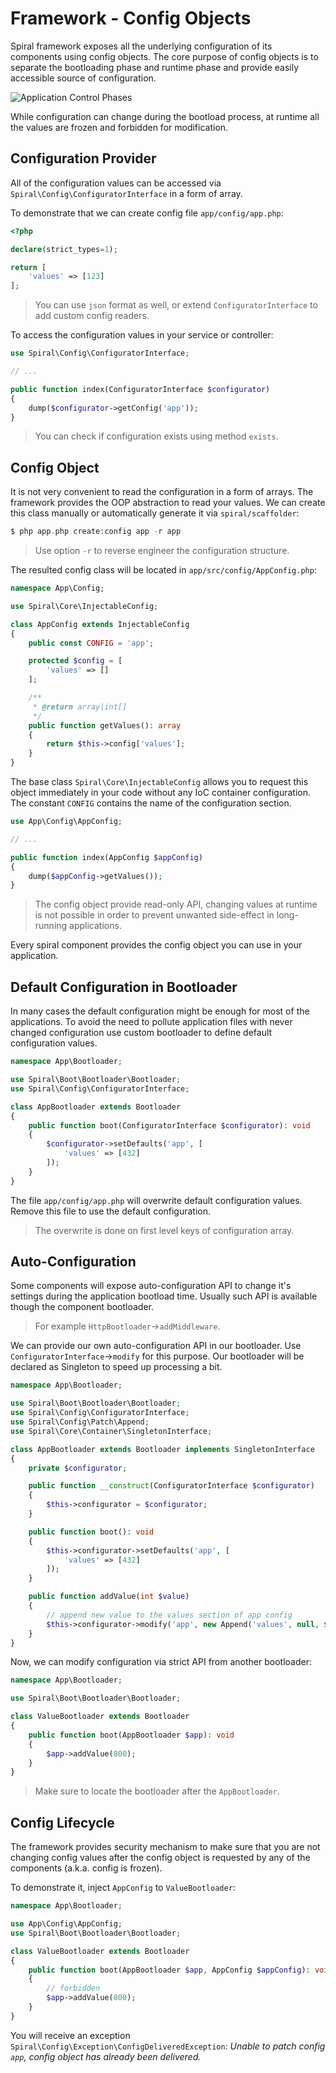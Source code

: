 # Framework - Config Objects
Spiral framework exposes all the underlying configuration of its components using config objects. The core purpose of config
objects is to separate the bootloading phase and runtime phase and provide easily accessible source of configuration.

![Application Control Phases](https://user-images.githubusercontent.com/796136/64906478-e213ff80-d6ef-11e9-839e-95bac78ef147.png)

While configuration can change during the bootload process, at runtime all the values are frozen and forbidden for modification.

## Configuration Provider
All of the configuration values can be accessed via `Spiral\Config\ConfiguratorInterface` in a form of array.

To demonstrate that we can create config file `app/config/app.php`:

```php
<?php

declare(strict_types=1);

return [
    'values' => [123]
];
```

> You can use `json` format as well, or extend `ConfiguratorInterface` to add custom config readers.

To access the configuration values in your service or controller:

```php
use Spiral\Config\ConfiguratorInterface;

// ...

public function index(ConfiguratorInterface $configurator)
{
    dump($configurator->getConfig('app'));
}
```

> You can check if configuration exists using method `exists`. 

## Config Object
It is not very convenient to read the configuration in a form of arrays. The framework provides the OOP abstraction to 
read your values. We can create this class manually or automatically generate it via `spiral/scaffolder`:

```php
$ php app.php create:config app -r app
``` 

> Use option `-r` to reverse engineer the configuration structure.

The resulted config class will be located in `app/src/config/AppConfig.php`:

```php
namespace App\Config;

use Spiral\Core\InjectableConfig;

class AppConfig extends InjectableConfig
{
    public const CONFIG = 'app';

    protected $config = [
        'values' => []
    ];

    /**
     * @return array|int[]
     */
    public function getValues(): array
    {
        return $this->config['values'];
    }
}
``` 

The base class `Spiral\Core\InjectableConfig` allows you to request this object immediately in your code without any
IoC container configuration. The constant `CONFIG` contains the name of the configuration section.

```php
use App\Config\AppConfig;

// ...

public function index(AppConfig $appConfig)
{
    dump($appConfig->getValues());
}
```

> The config object provide read-only API, changing values at runtime is not possible in order to prevent unwanted side-effect
in long-running applications.

Every spiral component provides the config object you can use in your application.

## Default Configuration in Bootloader
In many cases the default configuration might be enough for most of the applications. To avoid the need to pollute application
files with never changed configuration use custom bootloader to define default configuration values.

```php
namespace App\Bootloader;

use Spiral\Boot\Bootloader\Bootloader;
use Spiral\Config\ConfiguratorInterface;

class AppBootloader extends Bootloader
{
    public function boot(ConfiguratorInterface $configurator): void
    {
        $configurator->setDefaults('app', [
            'values' => [432]
        ]);
    }
}
```

The file `app/config/app.php` will overwrite default configuration values. Remove this file to use the default configuration.

> The overwrite is done on first level keys of configuration array.

## Auto-Configuration
Some components will expose auto-configuration API to change it's settings during the application bootload time. Usually 
such API is available though the component bootloader. 

> For example `HttpBootloader`->`addMiddleware`.

We can provide our own auto-configuration API in our bootloader. Use `ConfiguratorInterface`->`modify` for this purpose.
Our bootloader will be declared as Singleton to speed up processing a bit. 

```php
namespace App\Bootloader;

use Spiral\Boot\Bootloader\Bootloader;
use Spiral\Config\ConfiguratorInterface;
use Spiral\Config\Patch\Append;
use Spiral\Core\Container\SingletonInterface;

class AppBootloader extends Bootloader implements SingletonInterface
{
    private $configurator;

    public function __construct(ConfiguratorInterface $configurator)
    {
        $this->configurator = $configurator;
    }

    public function boot(): void
    {
        $this->configurator->setDefaults('app', [
            'values' => [432]
        ]);
    }

    public function addValue(int $value)
    {
        // append new value to the values section of app config
        $this->configurator->modify('app', new Append('values', null, $value));
    }
}
```

Now, we can modify configuration via strict API from another bootloader:

```php
namespace App\Bootloader;

use Spiral\Boot\Bootloader\Bootloader;

class ValueBootloader extends Bootloader
{
    public function boot(AppBootloader $app): void
    {
        $app->addValue(800);
    }
}
```

> Make sure to locate the bootloader after the `AppBootloader`.

## Config Lifecycle
The framework provides security mechanism to make sure that you are not changing config values after the config object
is requested by any of the components (a.k.a. config is frozen).

To demonstrate it, inject `AppConfig` to `ValueBootloader`:

```php
namespace App\Bootloader;

use App\Config\AppConfig;
use Spiral\Boot\Bootloader\Bootloader;

class ValueBootloader extends Bootloader
{
    public function boot(AppBootloader $app, AppConfig $appConfig): void
    {
        // forbidden
        $app->addValue(800);
    }
}
```

You will receive an exception `Spiral\Config\Exception\ConfigDeliveredException`: *Unable to patch config `app`, 
config object has already been delivered.*

